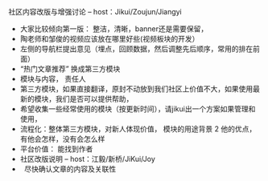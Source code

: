 社区内容改版与增强讨论 – host：Jikui/Zoujun/Jiangyi 
 
* 大家比较倾向第一版： 整洁，清晰，banner还是需要保留， 
* 陶老师和邹俊的视频应该放在哪里好些(视频板块的开发） 
* 左侧的导航栏提出意见（埋点，回顾数据，然后调整先后顺序，常用的排在前面） 
* “热门文章推荐” 换成第三方模块 
  
 
* 模块与内容， 责任人 
* 第三方模块，如果直接翻译，原封不动放到我们社区上价值不大，如果使用最新的模块，我们是否可以提供帮助， 
* 希望收集一些经常使用的模块（按更新时间），请jikui出一个方案如果管理和使用， 
* 流程化：整体第三方模块，对新人体现价值， 模块的用途背景 2 他的优点，有他会怎样，没有会怎么样 
* 平台价值： 能找到作者 
 
* 社区改版说明 – host：江毅/新桥/JiKui/Joy 
*   尽快确认文章的内容及关联性  
